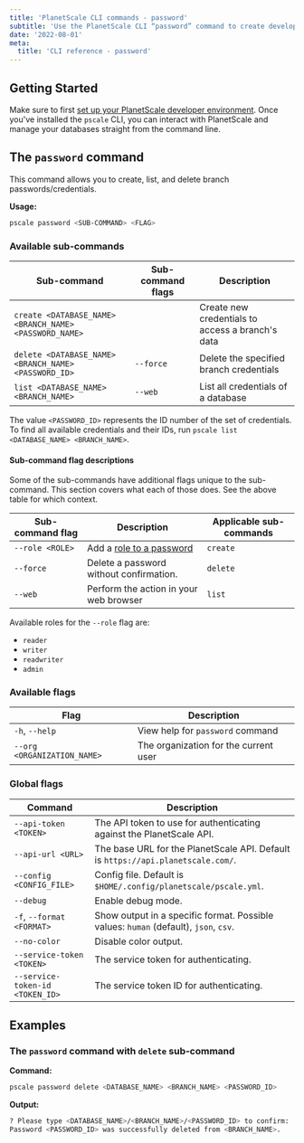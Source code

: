 ```yaml
---
title: 'PlanetScale CLI commands - password'
subtitle: 'Use the PlanetScale CLI “password” command to create development branches, open deploy requests, and make non-blocking schema changes from your terminal.'
date: '2022-08-01'
meta:
  title: 'CLI reference - password'
---
```


## Getting Started

Make sure to first [set up your PlanetScale developer environment](/docs/concepts/planetscale-environment-setup). Once you've installed the `pscale` CLI, you can interact with PlanetScale and manage your databases straight from the command line.

## The `password` command

This command allows you to create, list, and delete branch passwords/credentials.

**Usage:**

```bash
pscale password <SUB-COMMAND> <FLAG>
```

### Available sub-commands

| **Sub-command**                                        | **Sub-command flags** | **Description**                                  |
| ------------------------------------------------------ | --------------------- | ------------------------------------------------ |
| `create <DATABASE_NAME> <BRANCH_NAME> <PASSWORD_NAME>` |                       | Create new credentials to access a branch's data |
| `delete <DATABASE_NAME> <BRANCH_NAME> <PASSWORD_ID>`   | `--force`             | Delete the specified branch credentials          |
| `list <DATABASE_NAME> <BRANCH_NAME>`                   | `--web`               | List all credentials of a database               |

The value `<PASSWORD_ID>` represents the ID number of the set of credentials. To find all available credentials and their IDs, run `pscale list <DATABASE_NAME> <BRANCH_NAME>`.

#### Sub-command flag descriptions

Some of the sub-commands have additional flags unique to the sub-command. This section covers what each of those does. See the above table for which context.

| **Sub-command flag** | **Description**                                           | **Applicable sub-commands** |
| -------------------- | --------------------------------------------------------- | --------------------------- |
| `--role <ROLE>`      | Add a [role to a password](/docs/concepts/password-roles) | `create`                    |
| `--force`            | Delete a password without confirmation.                   | `delete`                    |
| `--web`              | Perform the action in your web browser                    | `list`                      |

Available roles for the `--role` flag are:

- `reader`
- `writer`
- `readwriter`
- `admin`

### Available flags

| **Flag**                    | **Description**                       |
| --------------------------- | ------------------------------------- |
| `-h`, `--help`              | View help for `password` command      |
| `--org <ORGANIZATION_NAME>` | The organization for the current user |

### Global flags

| **Command**                     | **Description**                                                                      |
| ------------------------------- | ------------------------------------------------------------------------------------ |
| `--api-token <TOKEN>`           | The API token to use for authenticating against the PlanetScale API.                 |
| `--api-url <URL>`               | The base URL for the PlanetScale API. Default is `https://api.planetscale.com/`.     |
| `--config <CONFIG_FILE>`        | Config file. Default is `$HOME/.config/planetscale/pscale.yml`.                      |
| `--debug`                       | Enable debug mode.                                                                   |
| `-f`, `--format <FORMAT>`       | Show output in a specific format. Possible values: `human` (default), `json`, `csv`. |
| `--no-color`                    | Disable color output.                                                                |
| `--service-token <TOKEN>`       | The service token for authenticating.                                                |
| `--service-token-id <TOKEN_ID>` | The service token ID for authenticating.                                             |

## Examples

### The `password` command with `delete` sub-command

**Command:**

```bash
pscale password delete <DATABASE_NAME> <BRANCH_NAME> <PASSWORD_ID>
```

**Output:**

```bash
? Please type <DATABASE_NAME>/<BRANCH_NAME>/<PASSWORD_ID> to confirm:
Password <PASSWORD_ID> was successfully deleted from <BRANCH_NAME>.
```
